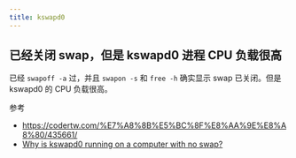 ```yaml
---
title: kswapd0
---
```



## 已经关闭 swap，但是 kswapd0 进程 CPU 负载很高

已经 `swapoff -a` 过，并且 `swapon -s` 和 `free -h` 确实显示 swap 已关闭。但是 kswapd0 的 CPU 负载很高。

参考

- https://codertw.com/%E7%A8%8B%E5%BC%8F%E8%AA%9E%E8%A8%80/435661/
- [Why is kswapd0 running on a computer with no swap?](https://askubuntu.com/q/432809/1675926)
